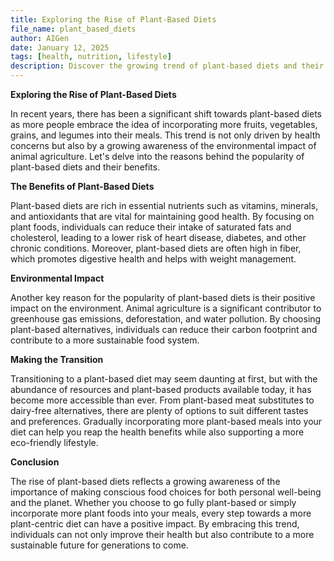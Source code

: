 ```yaml
---
title: Exploring the Rise of Plant-Based Diets
file_name: plant_based_diets
author: AIGen
date: January 12, 2025
tags: [health, nutrition, lifestyle]
description: Discover the growing trend of plant-based diets and their impact on health and the environment.
---
```


**Exploring the Rise of Plant-Based Diets**

In recent years, there has been a significant shift towards plant-based diets as more people embrace the idea of incorporating more fruits, vegetables, grains, and legumes into their meals. This trend is not only driven by health concerns but also by a growing awareness of the environmental impact of animal agriculture. Let's delve into the reasons behind the popularity of plant-based diets and their benefits.

**The Benefits of Plant-Based Diets**

Plant-based diets are rich in essential nutrients such as vitamins, minerals, and antioxidants that are vital for maintaining good health. By focusing on plant foods, individuals can reduce their intake of saturated fats and cholesterol, leading to a lower risk of heart disease, diabetes, and other chronic conditions. Moreover, plant-based diets are often high in fiber, which promotes digestive health and helps with weight management.

**Environmental Impact**

Another key reason for the popularity of plant-based diets is their positive impact on the environment. Animal agriculture is a significant contributor to greenhouse gas emissions, deforestation, and water pollution. By choosing plant-based alternatives, individuals can reduce their carbon footprint and contribute to a more sustainable food system.

**Making the Transition**

Transitioning to a plant-based diet may seem daunting at first, but with the abundance of resources and plant-based products available today, it has become more accessible than ever. From plant-based meat substitutes to dairy-free alternatives, there are plenty of options to suit different tastes and preferences. Gradually incorporating more plant-based meals into your diet can help you reap the health benefits while also supporting a more eco-friendly lifestyle.

**Conclusion**

The rise of plant-based diets reflects a growing awareness of the importance of making conscious food choices for both personal well-being and the planet. Whether you choose to go fully plant-based or simply incorporate more plant foods into your meals, every step towards a more plant-centric diet can have a positive impact. By embracing this trend, individuals can not only improve their health but also contribute to a more sustainable future for generations to come.
